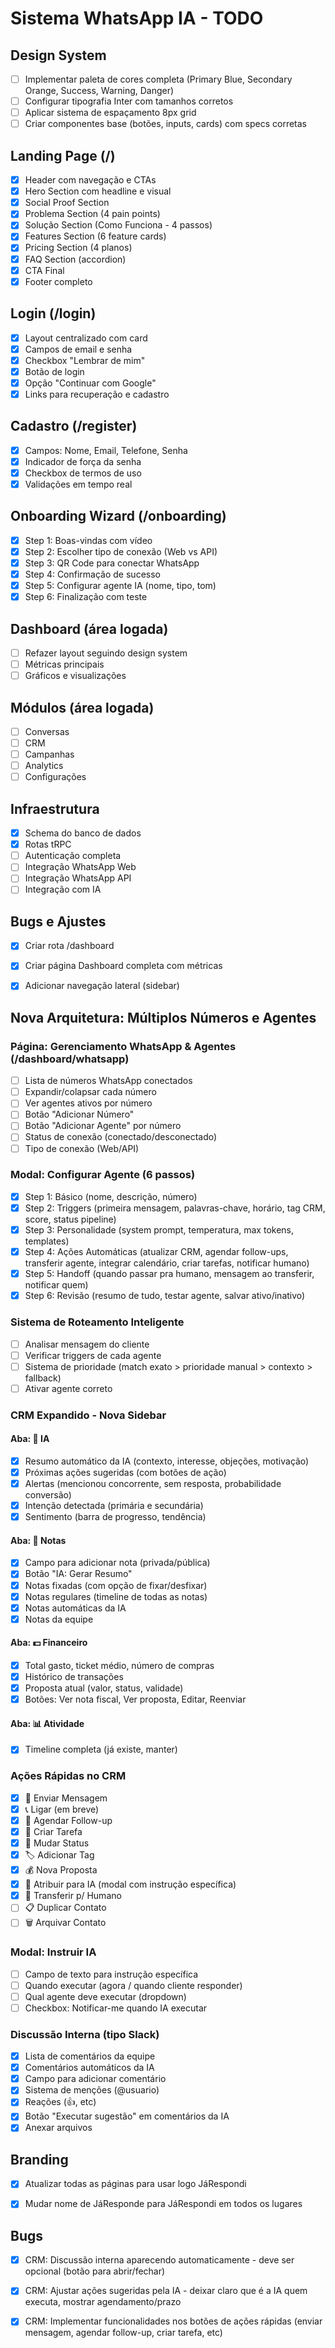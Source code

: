 # Sistema WhatsApp IA - TODO

## Design System
- [ ] Implementar paleta de cores completa (Primary Blue, Secondary Orange, Success, Warning, Danger)
- [ ] Configurar tipografia Inter com tamanhos corretos
- [ ] Aplicar sistema de espaçamento 8px grid
- [ ] Criar componentes base (botões, inputs, cards) com specs corretas

## Landing Page (/)
- [x] Header com navegação e CTAs
- [x] Hero Section com headline e visual
- [x] Social Proof Section
- [x] Problema Section (4 pain points)
- [x] Solução Section (Como Funciona - 4 passos)
- [x] Features Section (6 feature cards)
- [x] Pricing Section (4 planos)
- [x] FAQ Section (accordion)
- [x] CTA Final
- [x] Footer completo

## Login (/login)
- [x] Layout centralizado com card
- [x] Campos de email e senha
- [x] Checkbox "Lembrar de mim"
- [x] Botão de login
- [x] Opção "Continuar com Google"
- [x] Links para recuperação e cadastro

## Cadastro (/register)
- [x] Campos: Nome, Email, Telefone, Senha
- [x] Indicador de força da senha
- [x] Checkbox de termos de uso
- [x] Validações em tempo real

## Onboarding Wizard (/onboarding)
- [x] Step 1: Boas-vindas com vídeo
- [x] Step 2: Escolher tipo de conexão (Web vs API)
- [x] Step 3: QR Code para conectar WhatsApp
- [x] Step 4: Confirmação de sucesso
- [x] Step 5: Configurar agente IA (nome, tipo, tom)
- [x] Step 6: Finalização com teste

## Dashboard (área logada)
- [ ] Refazer layout seguindo design system
- [ ] Métricas principais
- [ ] Gráficos e visualizações

## Módulos (área logada)
- [ ] Conversas
- [ ] CRM
- [ ] Campanhas
- [ ] Analytics
- [ ] Configurações

## Infraestrutura
- [x] Schema do banco de dados
- [x] Rotas tRPC
- [ ] Autenticação completa
- [ ] Integração WhatsApp Web
- [ ] Integração WhatsApp API
- [ ] Integração com IA

## Bugs e Ajustes
- [x] Criar rota /dashboard
- [x] Criar página Dashboard completa com métricas
- [x] Adicionar navegação lateral (sidebar)


## Nova Arquitetura: Múltiplos Números e Agentes

### Página: Gerenciamento WhatsApp & Agentes (/dashboard/whatsapp)
- [ ] Lista de números WhatsApp conectados
- [ ] Expandir/colapsar cada número
- [ ] Ver agentes ativos por número
- [ ] Botão "Adicionar Número"
- [ ] Botão "Adicionar Agente" por número
- [ ] Status de conexão (conectado/desconectado)
- [ ] Tipo de conexão (Web/API)

### Modal: Configurar Agente (6 passos)
- [x] Step 1: Básico (nome, descrição, número)
- [x] Step 2: Triggers (primeira mensagem, palavras-chave, horário, tag CRM, score, status pipeline)
- [x] Step 3: Personalidade (system prompt, temperatura, max tokens, templates)
- [x] Step 4: Ações Automáticas (atualizar CRM, agendar follow-ups, transferir agente, integrar calendário, criar tarefas, notificar humano)
- [x] Step 5: Handoff (quando passar pra humano, mensagem ao transferir, notificar quem)
- [x] Step 6: Revisão (resumo de tudo, testar agente, salvar ativo/inativo)

### Sistema de Roteamento Inteligente
- [ ] Analisar mensagem do cliente
- [ ] Verificar triggers de cada agente
- [ ] Sistema de prioridade (match exato > prioridade manual > contexto > fallback)
- [ ] Ativar agente correto

### CRM Expandido - Nova Sidebar

#### Aba: 🤖 IA
- [x] Resumo automático da IA (contexto, interesse, objeções, motivação)
- [x] Próximas ações sugeridas (com botões de ação)
- [x] Alertas (mencionou concorrente, sem resposta, probabilidade conversão)
- [x] Intenção detectada (primária e secundária)
- [x] Sentimento (barra de progresso, tendência)

#### Aba: 📝 Notas
- [x] Campo para adicionar nota (privada/pública)
- [x] Botão "IA: Gerar Resumo"
- [x] Notas fixadas (com opção de fixar/desfixar)
- [x] Notas regulares (timeline de todas as notas)
- [x] Notas automáticas da IA
- [x] Notas da equipe

#### Aba: 💵 Financeiro
- [x] Total gasto, ticket médio, número de compras
- [x] Histórico de transações
- [x] Proposta atual (valor, status, validade)
- [x] Botões: Ver nota fiscal, Ver proposta, Editar, Reenviar

#### Aba: 📊 Atividade
- [x] Timeline completa (já existe, manter)

### Ações Rápidas no CRM
- [x] 📧 Enviar Mensagem
- [x] 📞 Ligar (em breve)
- [x] 📅 Agendar Follow-up
- [x] 📝 Criar Tarefa
- [x] 🎯 Mudar Status
- [x] 🏷️ Adicionar Tag
- [x] 💰 Nova Proposta
- [x] 🤖 Atribuir para IA (modal com instrução específica)
- [x] 👤 Transferir p/ Humano
- [ ] 📋 Duplicar Contato
- [ ] 🗑️ Arquivar Contato

### Modal: Instruir IA
- [ ] Campo de texto para instrução específica
- [ ] Quando executar (agora / quando cliente responder)
- [ ] Qual agente deve executar (dropdown)
- [ ] Checkbox: Notificar-me quando IA executar

### Discussão Interna (tipo Slack)
- [x] Lista de comentários da equipe
- [x] Comentários automáticos da IA
- [x] Campo para adicionar comentário
- [x] Sistema de menções (@usuario)
- [x] Reações (👍, etc)
- [x] Botão "Executar sugestão" em comentários da IA
- [x] Anexar arquivos

## Branding
- [x] Atualizar todas as páginas para usar logo JáRespondi
- [x] Mudar nome de JáResponde para JáRespondi em todos os lugares


## Bugs
- [x] CRM: Discussão interna aparecendo automaticamente - deve ser opcional (botão para abrir/fechar)

- [x] CRM: Ajustar ações sugeridas pela IA - deixar claro que é a IA quem executa, mostrar agendamento/prazo

- [x] CRM: Implementar funcionalidades nos botões de ações rápidas (enviar mensagem, agendar follow-up, criar tarefa, etc)
